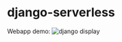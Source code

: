 # django-serverless



Webapp demo:
![django display](https://github.com/mfkimbell/django-serverless/assets/107063397/264ce417-bd72-4389-9080-4fa64f880817)
